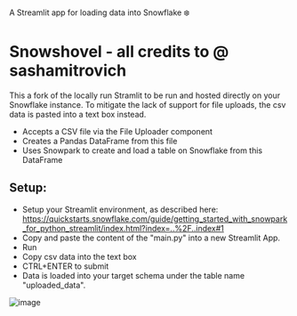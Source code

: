 A Streamlit app for loading data into Snowflake ❄️ 
# Snowshovel - all credits to @ sashamitrovich
 
This a fork of the locally run Stramlit to be run and hosted directly on your Snowflake instance.
To mitigate the lack of support for file uploads, the csv data is pasted into a text box instead. 

* Accepts a CSV file via the File Uploader component
* Creates a Pandas DataFrame from this file
* Uses Snowpark to create and load a table on Snowflake from this DataFrame

## Setup:
* Setup your Streamlit environment, as described here: https://quickstarts.snowflake.com/guide/getting_started_with_snowpark_for_python_streamlit/index.html?index=..%2F..index#1
* Copy and paste the content of the "main.py" into a new Streamlit App.
* Run
* Copy csv data into the text box
* CTRL+ENTER to submit
* Data is loaded into your target schema under the table name "uploaded_data". 


![image](https://github.com/joldenburgSOLITA/snowshovel/assets/119294091/57455a4d-c5c9-4f58-b7b2-02c4e17ff281)
